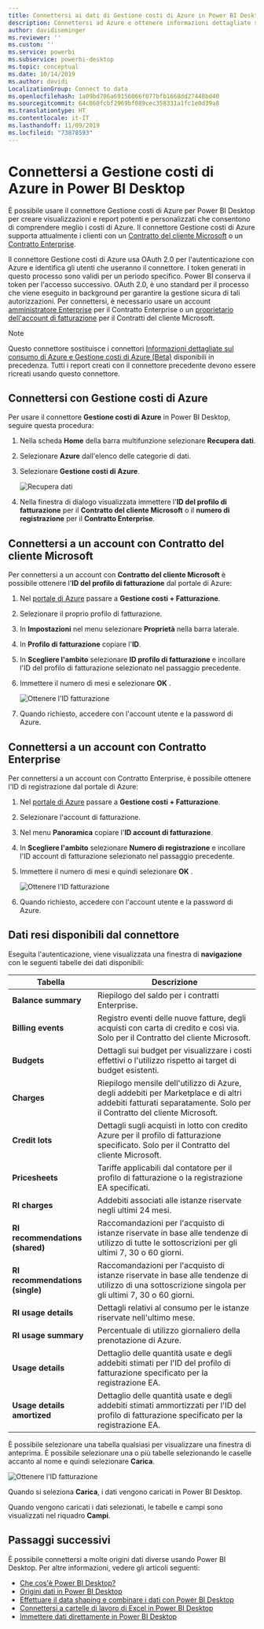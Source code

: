 ```yaml
---
title: Connettersi ai dati di Gestione costi di Azure in Power BI Desktop
description: Connettersi ad Azure e ottenere informazioni dettagliate sui costi di Azure e sull'utilizzo con Power BI Desktop
author: davidiseminger
ms.reviewer: ''
ms.custom: ''
ms.service: powerbi
ms.subservice: powerbi-desktop
ms.topic: conceptual
ms.date: 10/14/2019
ms.author: davidi
LocalizationGroup: Connect to data
ms.openlocfilehash: 1a09bd706a69156066f077bfb1668dd27448bd40
ms.sourcegitcommit: 64c860fcbf2969bf089cec358331a1fc1e0d39a8
ms.translationtype: HT
ms.contentlocale: it-IT
ms.lasthandoff: 11/09/2019
ms.locfileid: "73878593"
---
```

# <a name="connect-to-azure-cost-management-in-power-bi-desktop"></a>Connettersi a Gestione costi di Azure in Power BI Desktop

È possibile usare il connettore Gestione costi di Azure per Power BI Desktop per creare visualizzazioni e report potenti e personalizzati che consentono di comprendere meglio i costi di Azure. Il connettore Gestione costi di Azure supporta attualmente i clienti con un [Contratto del cliente Microsoft](https://azure.microsoft.com/pricing/purchase-options/microsoft-customer-agreement/) o un [Contratto Enterprise](https://azure.microsoft.com/pricing/enterprise-agreement/).  

Il connettore Gestione costi di Azure usa OAuth 2.0 per l'autenticazione con Azure e identifica gli utenti che useranno il connettore. I token generati in questo processo sono validi per un periodo specifico. Power BI conserva il token per l'accesso successivo. OAuth 2.0, è uno standard per il processo che viene eseguito in background per garantire la gestione sicura di tali autorizzazioni. Per connettersi, è necessario usare un account [amministratore Enterprise](https://docs.microsoft.com/azure/billing/billing-understand-ea-roles) per il Contratto Enterprise o un [proprietario dell'account di fatturazione](https://docs.microsoft.com/azure/billing/billing-understand-mca-roles) per il Contratti del cliente Microsoft. 

> [!NOTE]
> Questo connettore sostituisce i connettori [Informazioni dettagliate sul consumo di Azure e Gestione costi di Azure (Beta)](desktop-connect-azure-consumption-insights.md) disponibili in precedenza. Tutti i report creati con il connettore precedente devono essere ricreati usando questo connettore.

## <a name="connect-using-azure-cost-management"></a>Connettersi con Gestione costi di Azure

Per usare il connettore **Gestione costi di Azure** in Power BI Desktop, seguire questa procedura:

1.  Nella scheda **Home** della barra multifunzione selezionare **Recupera dati**.
2.  Selezionare **Azure** dall'elenco delle categorie di dati.
3.  Selezionare **Gestione costi di Azure**.

    ![Recupera dati](media/desktop-connect-azure-cost-management/azure-cost-management-00b.png)

4. Nella finestra di dialogo visualizzata immettere l'**ID del profilo di fatturazione** per il **Contratto del cliente Microsoft** o il **numero di registrazione** per il **Contratto Enterprise**. 


## <a name="connect-to-a-microsoft-customer-agreement-account"></a>Connettersi a un account con Contratto del cliente Microsoft 

Per connettersi a un account con **Contratto del cliente Microsoft** è possibile ottenere l'**ID del profilo di fatturazione** dal portale di Azure:

1.  Nel [portale di Azure](https://portal.azure.com/) passare a **Gestione costi + Fatturazione**.
2.  Selezionare il proprio profilo di fatturazione. 
3.  In **Impostazioni** nel menu selezionare **Proprietà** nella barra laterale.
4.  In **Profilo di fatturazione** copiare l'**ID**. 
5.  In **Scegliere l'ambito**  selezionare **ID profilo di fatturazione** e incollare l'ID del profilo di fatturazione selezionato nel passaggio precedente. 
6.  Immettere il numero di mesi e selezionare **OK** .

    ![Ottenere l'ID fatturazione](media/desktop-connect-azure-cost-management/azure-cost-management-01a.png)

7.  Quando richiesto, accedere con l'account utente e la password di Azure. 


## <a name="connect-to-an-enterprise-agreement-account"></a>Connettersi a un account con Contratto Enterprise

Per connettersi a un account con Contratto Enterprise, è possibile ottenere l'ID di registrazione dal portale di Azure:

1.  Nel [portale di Azure](https://portal.azure.com/) passare a **Gestione costi + Fatturazione**.
2.  Selezionare l'account di fatturazione.
3.  Nel menu **Panoramica** copiare l'**ID account di fatturazione**.
4.  In **Scegliere l'ambito**  selezionare **Numero di registrazione** e incollare l'ID account di fatturazione selezionato nel passaggio precedente. 
5.  Immettere il numero di mesi e quindi selezionare **OK** .

    ![Ottenere l'ID fatturazione](media/desktop-connect-azure-cost-management/azure-cost-management-01b.png)

6.  Quando richiesto, accedere con l'account utente e la password di Azure. 

## <a name="data-available-through-the-connector"></a>Dati resi disponibili dal connettore

Eseguita l'autenticazione, viene visualizzata una finestra di **navigazione** con le seguenti tabelle dei dati disponibili:



| **Tabella** | **Descrizione** |
| --- | --- |
| **Balance summary** | Riepilogo del saldo per i contratti Enterprise. |
| **Billing events** | Registro eventi delle nuove fatture, degli acquisti con carta di credito e così via. Solo per il Contratto del cliente Microsoft. |
| **Budgets** | Dettagli sui budget per visualizzare i costi effettivi o l'utilizzo rispetto ai target di budget esistenti. |
| **Charges** | Riepilogo mensile dell'utilizzo di Azure, degli addebiti per Marketplace e di altri addebiti fatturati separatamente. Solo per il Contratto del cliente Microsoft. |
| **Credit lots** | Dettagli sugli acquisti in lotto con credito Azure per il profilo di fatturazione specificato. Solo per il Contratto del cliente Microsoft. |
| **Pricesheets** | Tariffe applicabili dal contatore per il profilo di fatturazione o la registrazione EA specificati. |
| **RI charges** | Addebiti associati alle istanze riservate negli ultimi 24 mesi. |
| **RI recommendations (shared)** | Raccomandazioni per l'acquisto di istanze riservate in base alle tendenze di utilizzo di tutte le sottoscrizioni per gli ultimi 7, 30 o 60 giorni. |
| **RI recommendations (single)** | Raccomandazioni per l'acquisto di istanze riservate in base alle tendenze di utilizzo di una sottoscrizione singola per gli ultimi 7, 30 o 60 giorni. |
| **RI usage details** | Dettagli relativi al consumo per le istanze riservate nell'ultimo mese. |
| **RI usage summary** | Percentuale di utilizzo giornaliero della prenotazione di Azure. |
| **Usage details** | Dettaglio delle quantità usate e degli addebiti stimati per l'ID del profilo di fatturazione specificato per la registrazione EA. |
| **Usage details amortized** | Dettaglio delle quantità usate e degli addebiti stimati ammortizzati per l'ID del profilo di fatturazione specificato per la registrazione EA. |

È possibile selezionare una tabella qualsiasi per visualizzare una finestra di anteprima. È possibile selezionare una o più tabelle selezionando le caselle accanto al nome e quindi selezionare **Carica**.

![Ottenere l'ID fatturazione](media/desktop-connect-azure-cost-management/azure-cost-management-01c.png)

Quando si seleziona **Carica**, i dati vengono caricati in Power BI Desktop. 

Quando vengono caricati i dati selezionati, le tabelle e campi sono visualizzati nel riquadro **Campi**.


## <a name="next-steps"></a>Passaggi successivi

È possibile connettersi a molte origini dati diverse usando Power BI Desktop. Per altre informazioni, vedere gli articoli seguenti:

* [Che cos'è Power BI Desktop?](desktop-what-is-desktop.md)
* [Origini dati in Power BI Desktop](desktop-data-sources.md)
* [Effettuare il data shaping e combinare i dati con Power BI Desktop](desktop-shape-and-combine-data.md)
* [Connettersi a cartelle di lavoro di Excel in Power BI Desktop](desktop-connect-excel.md)   
* [Immettere dati direttamente in Power BI Desktop](desktop-enter-data-directly-into-desktop.md)   
